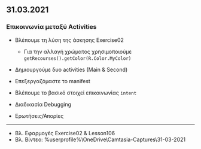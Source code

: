## 31.03.2021
### Επικοινωνία μεταξύ Activities
* Βλέπουμε τη λύση της άσκησης Exercise02
    * Για την αλλαγή χρώματος χρησιμοποιούμε `getRecourses().getColor(R.Color.MyColor)`

* Δημιουργούμε δυο activities (Main & Second)
* Επεξεργαζόμαστε το manifest
* Βλέπουμε το βασικό στοιχεί επικοινωνίας `intent`
* Διαδικασία Debugging 
* Ερωτήσεις/Απορίες
- - - -
* Βλ. Εφαρμογές Exercise02 & Lesson106
* Βλ. Βίντεο:  %userprofile%\OneDrive\Camtasia-Captures\31-03-2021
